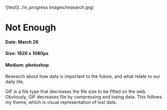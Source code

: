 
![test](../in_progress images/research.jpg)


# Not Enough
#### Date: March 26
#### Size: 1920 x 1080px
#### Medium: photoshop

Research about how data is important to the future, and what relate to our daily life. 

GIF is a file type that decreases the file size to be fitted on the web. Obviously, GIF decreases file by compressing and losing data. This follows my theme, which is visual representation of lost data.
